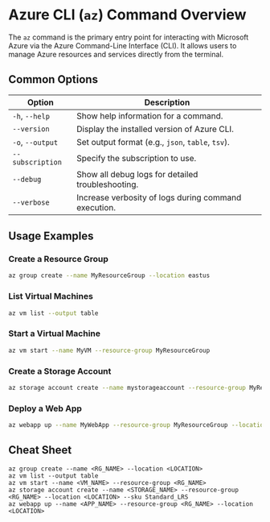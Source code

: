 # Azure CLI (`az`) Command Overview

The `az` command is the primary entry point for interacting with Microsoft Azure via the Azure Command-Line Interface (CLI). It allows users to manage Azure resources and services directly from the terminal.

## Common Options

| Option                        | Description                                               |
|-------------------------------|-----------------------------------------------------------|
| `-h`, `--help`                | Show help information for a command.                      |
| `--version`                   | Display the installed version of Azure CLI.               |
| `-o`, `--output`              | Set output format (e.g., `json`, `table`, `tsv`).         |
| `--subscription`              | Specify the subscription to use.                          |
| `--debug`                     | Show all debug logs for detailed troubleshooting.         |
| `--verbose`                   | Increase verbosity of logs during command execution.      |

## Usage Examples

### Create a Resource Group
```bash
az group create --name MyResourceGroup --location eastus
```

### List Virtual Machines
```bash
az vm list --output table
```

### Start a Virtual Machine
```bash
az vm start --name MyVM --resource-group MyResourceGroup
```

### Create a Storage Account
```bash
az storage account create --name mystorageaccount --resource-group MyResourceGroup --location eastus --sku Standard_LRS
```

### Deploy a Web App
```bash
az webapp up --name MyWebApp --resource-group MyResourceGroup --location eastus
```

## Cheat Sheet

```plaintext
az group create --name <RG_NAME> --location <LOCATION>
az vm list --output table
az vm start --name <VM_NAME> --resource-group <RG_NAME>
az storage account create --name <STORAGE_NAME> --resource-group <RG_NAME> --location <LOCATION> --sku Standard_LRS
az webapp up --name <APP_NAME> --resource-group <RG_NAME> --location <LOCATION>
```
